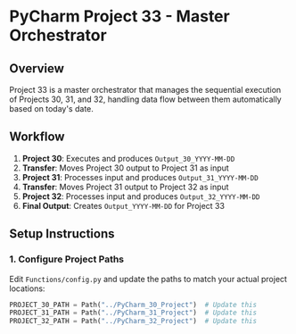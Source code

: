 # PyCharm Project 33 - Master Orchestrator

## Overview
Project 33 is a master orchestrator that manages the sequential execution of Projects 30, 31, and 32, handling data flow between them automatically based on today's date.

## Workflow
1. **Project 30**: Executes and produces `Output_30_YYYY-MM-DD`
2. **Transfer**: Moves Project 30 output to Project 31 as input
3. **Project 31**: Processes input and produces `Output_31_YYYY-MM-DD`
4. **Transfer**: Moves Project 31 output to Project 32 as input
5. **Project 32**: Processes input and produces `Output_32_YYYY-MM-DD`
6. **Final Output**: Creates `Output_YYYY-MM-DD` for Project 33

## Setup Instructions

### 1. Configure Project Paths
Edit `Functions/config.py` and update the paths to match your actual project locations:
```python
PROJECT_30_PATH = Path("../PyCharm_30_Project")  # Update this
PROJECT_31_PATH = Path("../PyCharm_31_Project")  # Update this
PROJECT_32_PATH = Path("../PyCharm_32_Project")  # Update this
